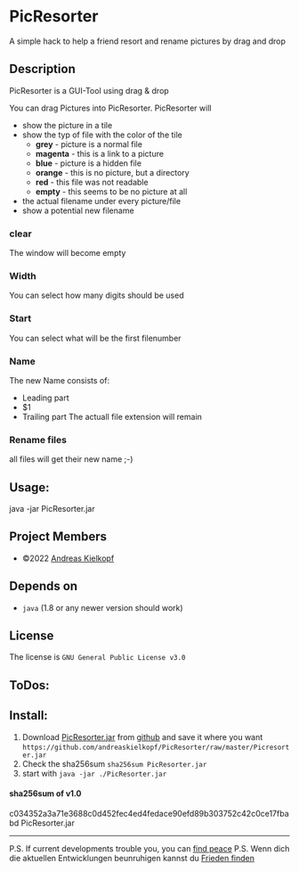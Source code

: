 PicResorter
===========
A simple hack to help a friend resort and rename pictures by drag and drop

Description
-----------

PicResorter is a GUI-Tool using drag & drop

You can drag Pictures into PicResorter. PicResorter will 
 * show the picture in a tile
 * show the typ of file with the color of the tile
   * **grey**       - picture is a normal file
   * **magenta**    - this is a link to a picture
   * **blue**       - picture is a hidden file
   * **orange**     - this is no picture, but a directory
   * **red**        - this file was not readable 
   * **empty**      - this seems to be no picture at all
 * the actual filename under every picture/file 
 * show a potential new filename

### clear
 The window will become empty
### Width
 You can select how many digits should be used 
### Start
 You can select what will be the first filenumber
### Name
 The new Name consists of:
 * Leading part
 * $1
 * Trailing part 
 The actuall file extension will remain
 
### Rename files
 all files will get their new name ;-)

Usage:
------
java -jar PicResorter.jar

Project Members
---------------

- ©2022 [Andreas Kielkopf](https://github.com/andreaskielkopf)


Depends on
---------- 

- `java` (1.8 or any newer version should work)

License
-------
The license is `GNU General Public License v3.0`


ToDos:
------


Install:
--------
1. Download [PicResorter.jar](https://github.com/andreaskielkopf/PicResorter/raw/master/PicResorter.jar) from [github](https://github.com/andreaskielkopf/PicResorter) and save it where you want 
`https://github.com/andreaskielkopf/PicResorter/raw/master/Picresorter.jar`
2. Check the sha256sum `sha256sum PicResorter.jar`
3. start with `java -jar ./PicResorter.jar`
 
#### sha256sum of v1.0
c034352a3a71e3688c0d452fec4ed4fedace90efd89b303752c42c0ce17fbabd  PicResorter.jar

----
P.S. If current developments trouble you, you can [find peace](https://www.jw.org/en/library/series/more-topics/russia-invades-ukraine-bible-meaning-hope/)
P.S. Wenn dich die aktuellen Entwicklungen beunruhigen kannst du [Frieden finden](https://www.jw.org/de/bibliothek/artikelserien/weitere-themen/russland-marschiert-in-ukraine-ein-biblische-bedeutung-hoffnung/)
 